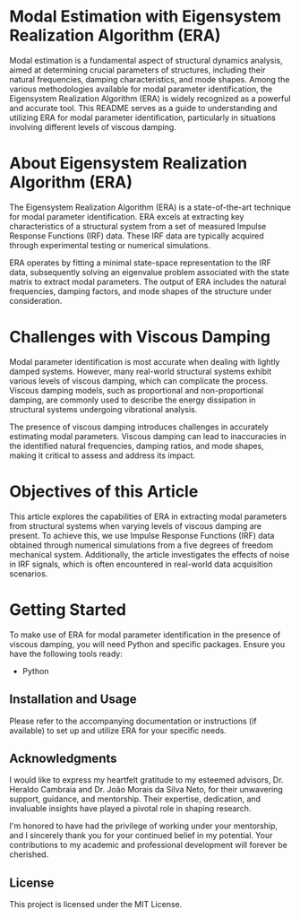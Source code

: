 # Modal Estimation with Eigensystem Realization Algorithm (ERA)

Modal estimation is a fundamental aspect of structural dynamics analysis, aimed at determining crucial parameters of structures, including their natural frequencies, damping characteristics, and mode shapes. Among the various methodologies available for modal parameter identification, the Eigensystem Realization Algorithm (ERA) is widely recognized as a powerful and accurate tool. This README serves as a guide to understanding and utilizing ERA for modal parameter identification, particularly in situations involving different levels of viscous damping.

# About Eigensystem Realization Algorithm (ERA)

The Eigensystem Realization Algorithm (ERA) is a state-of-the-art technique for modal parameter identification. ERA excels at extracting key characteristics of a structural system from a set of measured Impulse Response Functions (IRF) data. These IRF data are typically acquired through experimental testing or numerical simulations.

ERA operates by fitting a minimal state-space representation to the IRF data, subsequently solving an eigenvalue problem associated with the state matrix to extract modal parameters. The output of ERA includes the natural frequencies, damping factors, and mode shapes of the structure under consideration.

# Challenges with Viscous Damping

Modal parameter identification is most accurate when dealing with lightly damped systems. However, many real-world structural systems exhibit various levels of viscous damping, which can complicate the process. Viscous damping models, such as proportional and non-proportional damping, are commonly used to describe the energy dissipation in structural systems undergoing vibrational analysis.

The presence of viscous damping introduces challenges in accurately estimating modal parameters. Viscous damping can lead to inaccuracies in the identified natural frequencies, damping ratios, and mode shapes, making it critical to assess and address its impact.

# Objectives of this Article

This article explores the capabilities of ERA in extracting modal parameters from structural systems when varying levels of viscous damping are present. To achieve this, we use Impulse Response Functions (IRF) data obtained through numerical simulations from a five degrees of freedom mechanical system. Additionally, the article investigates the effects of noise in IRF signals, which is often encountered in real-world data acquisition scenarios.

# Getting Started

To make use of ERA for modal parameter identification in the presence of viscous damping, you will need Python and specific packages. Ensure you have the following tools ready:

- Python

## Installation and Usage
Please refer to the accompanying documentation or instructions (if available) to set up and utilize ERA for your specific needs.

## Acknowledgments

I would like to express my heartfelt gratitude to my esteemed advisors, Dr. Heraldo Cambraia and Dr. João Morais da Silva Neto, for their unwavering support, guidance, and mentorship. Their expertise, dedication, and invaluable insights have played a pivotal role in shaping  research.

I'm honored to have had the privilege of working under your mentorship, and I sincerely thank you for your continued belief in my potential. Your contributions to my academic and professional development will forever be cherished.

## License

This project is licensed under the MIT License.
